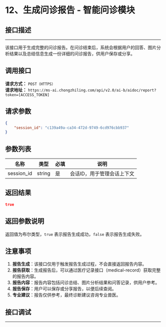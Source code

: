 # 12、生成问诊报告 - 智能问诊模块

## 接口描述
---
该接口用于生成完整的问诊报告。在问诊结束后，系统会根据用户的回答、图片分析结果以及总结信息生成一份详细的问诊报告，供用户保存或分享。

## 调用接口
**请求方式：** `POST（HTTPS）`  
**请求地址：** `https://ms-ai.chongzhiling.com/api/v2.0/ai-b/aidoc/report?token=[ACCESS_TOKEN]`

## 请求参数
```json
{
    "session_id": "c139a49a-ca34-472d-9749-6cd976cbb937"
}
```

## 参数列表

| 名称            | 类型   | 必填 | 说明                  |
| --------------- | ------ | ---- | --------------------- |
| session_id      | string | 是   | 会话ID，用于管理会话上下文 |

## 返回结果
```json
true
```

## 返回参数说明
返回值为布尔类型，`true` 表示报告生成成功，`false` 表示报告生成失败。

## 注意事项
1. **报告生成**：该接口仅用于触发报告生成过程，不会直接返回报告内容。
2. **报告获取**：生成报告后，可以通过医疗记录接口（medical-record）获取完整的报告内容。
3. **报告内容**：报告内容包括问诊总结、图片分析结果和问答记录，供用户参考。
4. **报告保存**：用户可以保存或分享报告，以便后续查阅。
5. **专业建议**：报告仅供参考，最终诊断建议咨询专业兽医。

## 接口调试
---
<script setup>  
import SwaggerUI from '../../../../src/components/SwaggerUI.vue'  
</script>  

<ClientOnly>  
  <SwaggerUI   
    tag="report"   
    type="post"   
    path="/aidoc/report"   
  />  
</ClientOnly>


